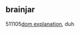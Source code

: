 <article><h2>brainjar</h2><time><span class="day">5</span><span class="month">11</span><span class="year">105</span></time><a href="http://www.brainjar.com/dhtml/intro/">dom explanation</a>, duh</article>